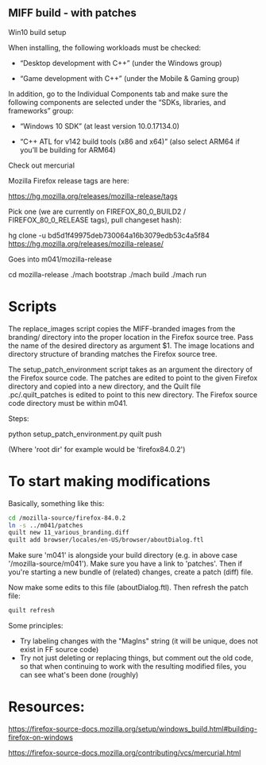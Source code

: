 
## MIFF build - with patches


Win10 build setup

When installing, the following workloads must be checked:

* “Desktop development with C++” (under the Windows group)

* “Game development with C++” (under the Mobile & Gaming group)

In addition, go to the Individual Components tab and make sure the
following components are selected under the “SDKs, libraries, and
frameworks” group:

* “Windows 10 SDK” (at least version 10.0.17134.0)

* “C++ ATL for v142 build tools (x86 and x64)” (also select ARM64 if
  you’ll be building for ARM64)



Check out mercurial

Mozilla Firefox release tags are here:

https://hg.mozilla.org/releases/mozilla-release/tags

Pick one (we are currently on FIREFOX_80_0_BUILD2 /
FIREFOX_80_0_RELEASE tags), pull changeset hash):

hg clone -u bd5d1f49975deb730064a16b3079edb53c4a5f84 https://hg.mozilla.org/releases/mozilla-release/

Goes into m041/mozilla-release

cd mozilla-release
./mach bootstrap
./mach build
./mach run

# Scripts

The replace_images script copies the MIFF-branded images from the
branding/ directory into the proper location in the Firefox source
tree. Pass the name of the desired directory as argument $1. The image
locations and directory structure of branding matches the Firefox
source tree.

The setup_patch_environment script takes as an argument the directory
of the Firefox source code. The patches are edited to point to the
given Firefox directory and copied into a new directory, and the Quilt
file .pc/.quilt_patches is edited to point to this new directory. The
Firefox source code directory must be within m041.

Steps:

python setup_patch_environment.py <root dir>
quilt push


(Where 'root dir' for example would be 'firefox84.0.2')

# To start making modifications

Basically, something like this:

```bash
cd /mozilla-source/firefox-84.0.2
ln -s ../m041/patches
quilt new 11_various_branding.diff
quilt add browser/locales/en-US/browser/aboutDialog.ftl 
```

Make sure 'm041' is alongside your build directory (e.g. in above case
'/mozilla-source/m041'). Make sure you have a link to 'patches'. Then
if you're starting a new bundle of (related) changes, create a patch
(diff) file.

Now make some edits to this file (aboutDialog.ftl). Then refresh the patch file:

```bash
quilt refresh
```



Some principles:

* Try labeling changes with the "MagIns" string
  (it will be unique, does not exist in FF source code)
* Try not just deleting or replacing things, but comment out the
  old code, so that when continuing to work with the resulting
  modified files, you can see what's been done (roughly)



# Resources:

https://firefox-source-docs.mozilla.org/setup/windows_build.html#building-firefox-on-windows

https://firefox-source-docs.mozilla.org/contributing/vcs/mercurial.html

